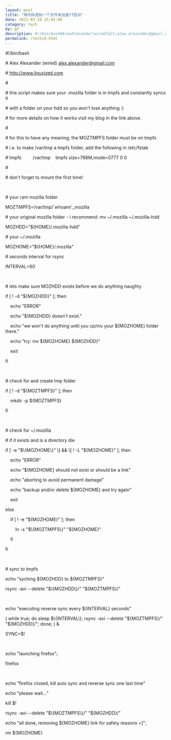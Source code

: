 ```yaml
---
layout: post
title: "用内存虚拟一个文件夹加速ff启动"
date: 2011-03-19 15:01:09
category: tech
by: gf
description: #!/bin/bash#AlexAlexander(wired)&lt;alex.alexander@gmail.com&gt;#http://www.linuxized.com##thisscriptmakessureyour.mozillafolderisintmpfsandconst
permalink: /tech/6.html
---
```

\#!/bin/bash

\# Alex Alexander (wired) <alex.alexander@gmail.com>

\# http://www.linuxized.com

\#

\# this script makes sure your .mozilla folder is in tmpfs and constantly syncs it

\# with a folder on your hdd so you won't lose anything :)

\# for more details on how it works visit my blog in the link above.

\#

\# for this to have any meaning, the MOZTMPFS folder must be on tmpfs

\# i.e. to make /var/tmp a tmpfs folder, add the following in /etc/fstab

\# tmpfs         /var/tmp    tmpfs size=768M,mode=0777 0 0

\#

\# don't forget to mount the first time!

 

\# your ram mozilla folder

MOZTMPFS=/var/tmp/\`whoami\`\_mozilla

\# your original mozilla folder - i recommend: mv ~/.mozilla ~/.mozilla-hdd

MOZHDD="$\{HOME\}/.mozilla-hdd"

\# your ~/.mozilla

MOZHOME="$\{HOME\}/.mozilla"

\# seconds interval for rsync

INTERVAL=60

 

\# lets make sure MOZHDD exists before we do anything naughty

if \[ ! -d "$\{MOZHDD\}" \]; then

    echo "ERROR"

    echo "$\{MOZHDD\} doesn't exist."

    echo "we won't do anything until you cp/mv your $\{MOZHOME\} folder there."

    echo "try: mv $\{MOZHOME\} $\{MOZHDD\}"

    exit

fi

 

\# check for and create tmp folder

if \[ ! -d "$\{MOZTMPFS\}" \]; then

    mkdir -p $\{MOZTMPFS\}

fi

 

\# check for ~/.mozilla

\# if it exists and is a directory die

if \[ -e "$\{MOZHOME\}" \] && \[ ! -L "$\{MOZHOME\}" \]; then

    echo "ERROR"

    echo "$\{MOZHOME\} should not exist or should be a link"

    echo "aborting to avoid permanent damage"

    echo "backup and/or delete $\{MOZHOME\} and try again"

    exit

else

    if \[ ! -e "$\{MOZHOME\}" \]; then

        ln -s "$\{MOZTMPFS\}" "$\{MOZHOME\}"

    fi

fi

 

\# sync to tmpfs

echo "syching $\{MOZHDD\} to $\{MOZTMPFS\}"

rsync -avi --delete "$\{MOZHDD\}/" "$\{MOZTMPFS\}/"

 

echo "executing reverse sync every $\{INTERVAL\} seconds"

( while true; do sleep $\{INTERVAL\}; rsync -avi --delete "$\{MOZTMPFS\}/" "$\{MOZHDD\}/"; done; ) &

SYNC=$!

 

echo "launching firefox";

firefox

 

echo "firefox closed, kill auto sync and reverse sync one last time"

echo "please wait..."

kill $!

rsync -avi --delete "$\{MOZTMPFS\}/" "$\{MOZHDD\}/"

echo "all done, removing $\{MOZHOME\} link for safety reasons =\]";

rm $\{MOZHOME\}
